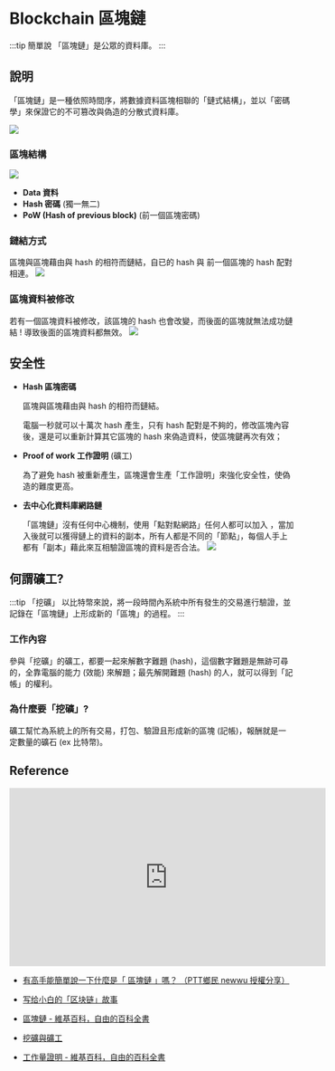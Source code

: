 
# Blockchain 區塊鏈

:::tip 簡單說
「區塊鏈」是公眾的資料庫。
:::

## 說明
「區塊鏈」是一種依照時間序，將數據資料區塊相聯的「鏈式結構」，並以「密碼學」來保證它的不可篡改與偽造的分散式資料庫。

![](https://s3.us-west-2.amazonaws.com/secure.notion-static.com/3a6b043c-dcf4-4c6b-9852-7f1140b0bf4c/Untitled.png?X-Amz-Algorithm=AWS4-HMAC-SHA256&X-Amz-Content-Sha256=UNSIGNED-PAYLOAD&X-Amz-Credential=AKIAT73L2G45EIPT3X45%2F20220726%2Fus-west-2%2Fs3%2Faws4_request&X-Amz-Date=20220726T071800Z&X-Amz-Expires=86400&X-Amz-Signature=813185a46b879c97a676bc1bc1f091bdaf92e9f05f341d4289de176533cdde16&X-Amz-SignedHeaders=host&response-content-disposition=filename%20%3D%22Untitled.png%22&x-id=GetObject)

### 區塊結構

![](https://s3.us-west-2.amazonaws.com/secure.notion-static.com/e7776703-ff52-4844-ab00-f437f2fc1839/Untitled.png?X-Amz-Algorithm=AWS4-HMAC-SHA256&X-Amz-Content-Sha256=UNSIGNED-PAYLOAD&X-Amz-Credential=AKIAT73L2G45EIPT3X45%2F20220726%2Fus-west-2%2Fs3%2Faws4_request&X-Amz-Date=20220726T071943Z&X-Amz-Expires=86400&X-Amz-Signature=e12df52c07df34cbaa9926cce67cfe0e751f6db4edc5442f7602606fd90194e6&X-Amz-SignedHeaders=host&response-content-disposition=filename%20%3D%22Untitled.png%22&x-id=GetObject)

- **Data 資料**
- **Hash 密碼** (獨一無二)
- **PoW (Hash of previous block)** (前一個區塊密碼)

### 鏈結方式
區塊與區塊藉由與 hash 的相符而鏈結，自已的 hash 與 前一個區塊的 hash 配對相連。
![](https://s3.us-west-2.amazonaws.com/secure.notion-static.com/70d6a73e-13b5-4b2d-bd1d-5cd39ddac452/Untitled.png?X-Amz-Algorithm=AWS4-HMAC-SHA256&X-Amz-Content-Sha256=UNSIGNED-PAYLOAD&X-Amz-Credential=AKIAT73L2G45EIPT3X45%2F20220726%2Fus-west-2%2Fs3%2Faws4_request&X-Amz-Date=20220726T072256Z&X-Amz-Expires=86400&X-Amz-Signature=883c80a937091915b9c50462900de4b360156e69777adc8538b71c37d1e01dff&X-Amz-SignedHeaders=host&response-content-disposition=filename%20%3D%22Untitled.png%22&x-id=GetObject)

### 區塊資料被修改
若有一個區塊資料被修改，該區塊的 hash 也會改變，而後面的區塊就無法成功鏈結 ! 導致後面的區塊資料都無效。
![](https://s3.us-west-2.amazonaws.com/secure.notion-static.com/84d46dfb-f60b-4bb1-927a-f967011ae1fb/Untitled.png?X-Amz-Algorithm=AWS4-HMAC-SHA256&X-Amz-Content-Sha256=UNSIGNED-PAYLOAD&X-Amz-Credential=AKIAT73L2G45EIPT3X45%2F20220726%2Fus-west-2%2Fs3%2Faws4_request&X-Amz-Date=20220726T072434Z&X-Amz-Expires=86400&X-Amz-Signature=ea3dff0bcd7e808e87a41de1b08148d11b55f37a4eee4de4cfe1599feee12972&X-Amz-SignedHeaders=host&response-content-disposition=filename%20%3D%22Untitled.png%22&x-id=GetObject)

## 安全性
- **Hash 區塊密碼**
    
    區塊與區塊藉由與 hash 的相符而鏈結。
    
    電腦一秒就可以十萬次 hash 產生，只有 hash 配對是不夠的，修改區塊內容後，還是可以重新計算其它區塊的 hash 來偽造資料，使區塊鍵再次有效；
    
- **Proof of work 工作證明** (礦工)
    
    為了避免 hash 被重新產生，區塊還會生產「工作證明」來強化安全性，使偽造的難度更高。
    
- **去中心化資料庫網路鏈**

    「區塊鏈」沒有任何中心機制，使用「點對點網路」任何人都可以加入 ，當加入後就可以獲得鏈上的資料的副本，所有人都是不同的「節點」，每個人手上都有「副本」藉此來互相驗證區塊的資料是否合法。
    ![](https://s3.us-west-2.amazonaws.com/secure.notion-static.com/461ac2a7-37be-45ca-a9a4-63fdec20dde3/Untitled.png?X-Amz-Algorithm=AWS4-HMAC-SHA256&X-Amz-Content-Sha256=UNSIGNED-PAYLOAD&X-Amz-Credential=AKIAT73L2G45EIPT3X45%2F20220726%2Fus-west-2%2Fs3%2Faws4_request&X-Amz-Date=20220726T072634Z&X-Amz-Expires=86400&X-Amz-Signature=778e03d2d0c72b36b577835a4714ac6e1727857b67444164736a01efb541506e&X-Amz-SignedHeaders=host&response-content-disposition=filename%20%3D%22Untitled.png%22&x-id=GetObject)
    
## 何謂礦工?

:::tip 「挖礦」
以比特幣來說，將一段時間內系統中所有發生的交易進行驗證，並記錄在「區塊鏈」上形成新的「區塊」的過程。
:::

### 工作內容
參與「挖礦」的礦工，都要一起來解數字難題 (hash)，這個數字難題是無跡可尋的，全靠電腦的能力 (效能) 來解題；最先解開難題 (hash) 的人，就可以得到「記帳」的權利。

### 為什麼要「挖礦」?
礦工幫忙為系統上的所有交易，打包、驗證且形成新的區塊 (記帳)，報酬就是一定數量的礦石 (ex 比特幣)。


## Reference

<iframe width="560" height="315" src="https://www.youtube.com/embed/SSo_EIwHSd4" title="YouTube video player" frameborder="0" allow="accelerometer; autoplay; clipboard-write; encrypted-media; gyroscope; picture-in-picture" allowfullscreen></iframe>

- [有高手能簡單說一下什麼是「 區塊鏈 」嗎？ （PTT鄉民 newwu 授權分享）](https://www.kocpc.com.tw/archives/206307)

- [写给小白的「区块链」故事](https://mp.weixin.qq.com/s/MXueYPKQb4R8JJ6MvCtiWQ)

- [區塊鏈 - 維基百科，自由的百科全書](https://zh.m.wikipedia.org/zh-tw/%E5%8C%BA%E5%9D%97%E9%93%BE)

- [挖礦與礦工](https://guide.blocto.app/article/mining-and-miner)

- [工作量證明 - 維基百科，自由的百科全書](https://zh.m.wikipedia.org/zh-tw/%E5%B7%A5%E4%BD%9C%E9%87%8F%E8%AD%89%E6%98%8E)